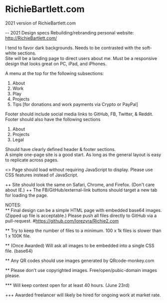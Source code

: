 # RichieBartlett.com
2021 version of RichieBartlett.com


-- 2021 Design specs
Rebuilding/rebranding personal website: http://RichieBartlett.com/ 

I tend to favor dark backgrounds. Needs to be contrasted with the soft-white sections.  
Site will be a landing page to direct users about me. Must be a responsive design that looks great on PC, iPad, and iPhones.

A menu at the top for the following subsections: 
1) About
2) Work
3) Play
4) Projects
5) Tips [for donations and work payments via Crypto or PayPal]


Footer should include social media links to GitHub, FB, Twitter, & Reddit.
Footer should also have the following sections
1) About
2) Projects
3) Legal

Should have clearly defined header & footer sections.  
A simple one-page site is a good start. As long as the general layout is easy to replicate across pages.

<> Page should load without requiring JavaScript to display. Please use CSS features instead of JavaScript.   

++ Site should look the same on Safari, Chrome, and Firefox. (Don't care about IE.) 
++ The FB/GitHub/external-link buttons should target a new tab for loading the page.   


NOTES:  
** Final design can be a simple HTML page with embedded base64 images. (Zipped up file is acceptable.)
Please push all files directly to GitHub via a pull-request. #https://github.com/lorezyra/Richie2.com

** Try to keep the number of files to a minimum. 100 x 1k files is slower than 1 x 100K file. 

** (Once Awarded) Will ask all images to be embedded into a single CSS file. (base64) 

** Any QR codes should use images generated by QRcode-monkey.com

** Please don't use copyrighted images. Free/open/pubic-domain images please. 

*** Will keep contest open for at least 40 hours. (June 23rd)

+++ Awarded freelancer will likely be hired for ongoing work at market rate.

